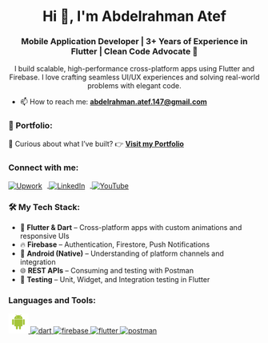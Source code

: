 <h1 align="center">Hi 👋, I'm Abdelrahman Atef</h1>
<h3 align="center">Mobile Application Developer | 3+ Years of Experience in Flutter | Clean Code Advocate 🚀</h3>
<p align="center">I build scalable, high-performance cross-platform apps using Flutter and Firebase. I love crafting seamless UI/UX experiences and solving real-world problems with elegant code.</p>

- 📫 How to reach me: **abdelrahman.atef.147@gmail.com**

<h3 align="left">📂 Portfolio:</h3>
<p>
🚀 Curious about what I’ve built?  
👉 <a href="https://abdelrahman.codesters-inc.com/" target="_blank"><strong>Visit my Portfolio</strong></a>
</p>

<h3 align="left">Connect with me:</h3>
<p align="left">
  <a href="https://www.upwork.com/freelancers/abdelrahmanatef4" target="_blank">
    <img src="https://cdn.worldvectorlogo.com/logos/upwork-1.svg" alt="Upwork" height="30" width="40" style="vertical-align: middle; margin-right: 10px;" />
  </a>
  <a href="https://linkedin.com/in/abdelrahman-atef-793917167" target="_blank">
    <img src="https://cdn.worldvectorlogo.com/logos/linkedin-icon-3.svg" alt="LinkedIn" height="30" width="40" style="vertical-align: middle; margin-right: 10px;" />
  </a>
  <a href="https://www.youtube.com/channel/UCQfH0PTWGr-1FnXmi7tRmZg" target="_blank">
    <img src="https://cdn.worldvectorlogo.com/logos/youtube-icon-5.svg" alt="YouTube" height="30" width="40" style="vertical-align: middle;" />
  </a>
</p>


<h3 align="left">🛠️ My Tech Stack:</h3>

- 💙 **Flutter & Dart** – Cross-platform apps with custom animations and responsive UIs  
- 🔥 **Firebase** – Authentication, Firestore, Push Notifications  
- 📱 **Android (Native)** – Understanding of platform channels and integration  
- 🌐 **REST APIs** – Consuming and testing with Postman  
- 🧪 **Testing** – Unit, Widget, and Integration testing in Flutter  

<h3 align="left">Languages and Tools:</h3>
<p align="left"> 
  <a href="https://developer.android.com" target="_blank" rel="noreferrer"> 
    <img src="https://raw.githubusercontent.com/devicons/devicon/master/icons/android/android-original-wordmark.svg" alt="android" width="40" height="40"/> 
  </a> 
  <a href="https://dart.dev" target="_blank" rel="noreferrer"> 
    <img src="https://www.vectorlogo.zone/logos/dartlang/dartlang-icon.svg" alt="dart" width="40" height="40"/> 
  </a> 
  <a href="https://firebase.google.com/" target="_blank" rel="noreferrer"> 
    <img src="https://www.vectorlogo.zone/logos/firebase/firebase-icon.svg" alt="firebase" width="40" height="40"/> 
  </a> 
  <a href="https://flutter.dev" target="_blank" rel="noreferrer"> 
    <img src="https://www.vectorlogo.zone/logos/flutterio/flutterio-icon.svg" alt="flutter" width="40" height="40"/> 
  </a> 
  <a href="https://postman.com" target="_blank" rel="noreferrer"> 
    <img src="https://www.vectorlogo.zone/logos/getpostman/getpostman-icon.svg" alt="postman" width="40" height="40"/> 
  </a>  
</p>
